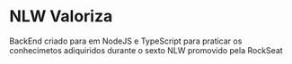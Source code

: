 # NLW Valoriza

BackEnd criado para em NodeJS e TypeScript para praticar os conhecimetos adiquiridos durante o sexto NLW promovido pela RockSeat
